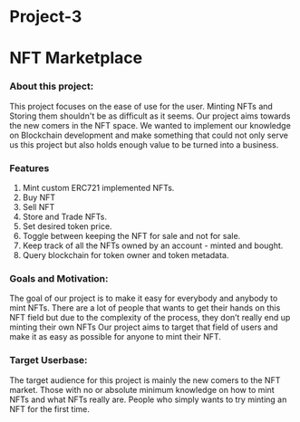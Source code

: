 # Project-3

# NFT Marketplace

### About this project:

This project focuses on the ease of use for the user. Minting NFTs and Storing them shouldn't be as difficult as it seems. Our project aims towards the new comers in the NFT space. We wanted to implement our knowledge on Blockchain development and make something that could not only serve us this project but also holds enough value to be turned into a business.


### Features

1. Mint custom ERC721 implemented NFTs.
2. Buy NFT
3. Sell NFT
4. Store and Trade NFTs.
5. Set desired token price.
6. Toggle between keeping the NFT for sale and not for sale.
7. Keep track of all the NFTs owned by an account - minted and bought.
8. Query blockchain for token owner and token metadata.

### Goals and Motivation: 

The goal of our project is to make it easy for everybody and anybody to mint NFTs.
There are a lot of people that wants to get their hands on this NFT field but due to the complexity of the process, they don’t really end up minting their own NFTs
Our project aims to target that field of users and make it as easy as possible for anyone to mint their NFT.


### Target Userbase:

The target audience for this project is mainly the new comers to the NFT market.
Those with no or absolute minimum knowledge on how to mint NFTs and what NFTs really are.
People who simply wants to try minting an NFT for the first time.



